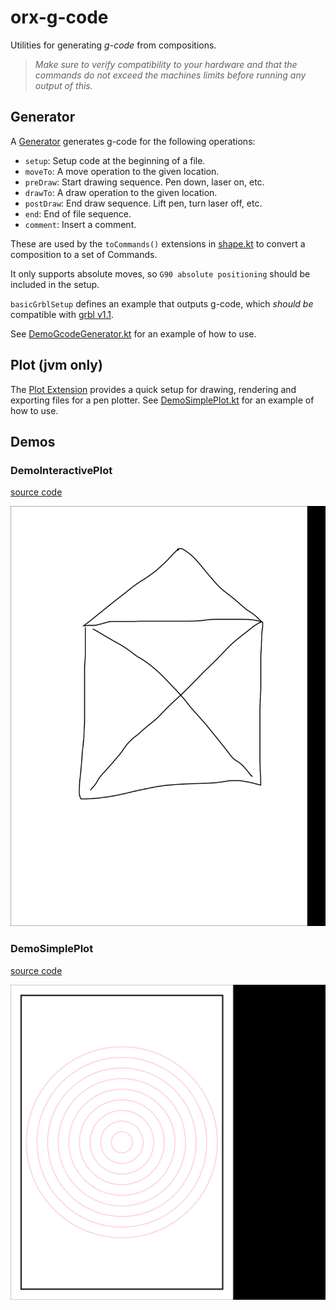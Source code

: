 # orx-g-code

Utilities for generating *g-code* from compositions. 

>*Make sure to verify compatibility to your hardware and that the
commands do not exceed the machines limits before running any output of this.*

## Generator

A [Generator](src/commonMain/kotlin/Generator.kt) generates g-code for the following operations:
- `setup`: Setup code at the beginning of a file.
- `moveTo`: A move operation to the given location.
- `preDraw`: Start drawing sequence. Pen down, laser on, etc.
- `drawTo`: A draw operation to the given location.
- `postDraw`: End draw sequence. Lift pen, turn laser off, etc.
- `end`: End of file sequence.
- `comment`: Insert a comment.

These are used by the `toCommands()` extensions in [shape.kt](src/commonMain/kotlin/shape.kt) to convert a composition
to a set of Commands. 

It only supports absolute moves, so `G90 absolute positioning` should be included in the setup.

`basicGrblSetup` defines an example that outputs g-code, which *should be*
compatible with [grbl v1.1](https://github.com/grbl/grbl).

See [DemoGcodeGenerator.kt](src/demo/kotlin/DemoGcodeGenerator.kt) for an example of how to use.

## Plot (jvm only)

The [Plot Extension](src/jvmMain/kotlin/Plot.kt) provides a quick setup for drawing, rendering and exporting files for
a pen plotter. 
See [DemoSimplePlot.kt](src/demo/kotlin/DemoSimplePlot.kt) for an example of how to use.


<!-- __demos__ -->
## Demos
### DemoInteractivePlot
[source code](src/demo/kotlin/DemoInteractivePlot.kt)

![DemoInteractivePlotKt](https://raw.githubusercontent.com/openrndr/orx/media/orx-g-code/images/DemoInteractivePlotKt.png)

### DemoSimplePlot
[source code](src/demo/kotlin/DemoSimplePlot.kt)

![DemoSimplePlotKt](https://raw.githubusercontent.com/openrndr/orx/media/orx-g-code/images/DemoSimplePlotKt.png)
